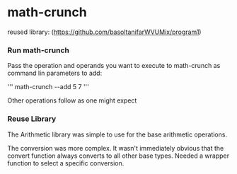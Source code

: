 # math-crunch

reused library: (https://github.com/basoltanifarWVUMix/program1)

### Run math-crunch
Pass the operation and operands you want to execute to math-crunch as command lin parameters
to add:

'''
math-crunch --add 5 7
'''

Other operations follow as one might expect

### Reuse Library

The Arithmetic library was simple to use for the base arithmetic operations.

The conversion was more complex.  It wasn't immediately obvious that the convert function always converts to all other base types.  Needed a wrapper function to select a specific conversion.
